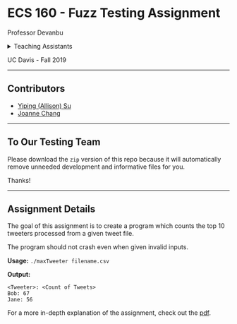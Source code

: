 # ECS 160 - Fuzz Testing Assignment

Professor Devanbu

<details>
    <summary>Teaching Assistants</summary>
        <p>Ji Wang (Lead TA), Casey Casalnuovo</p>
</details>

UC Davis - Fall 2019

---

## Contributors

* [Yiping (Allison) Su](mailto:ypsu@ucdavis.edu)
* [Joanne Chang](mailto:joachang@ucdavis.edu)

---

## To Our Testing Team

Please download the `zip` version of this repo because it will automatically remove unneeded development
and informative files for you.

Thanks!

---

## Assignment Details

The goal of this assignment is to create a program which counts the top 10 tweeters processed from a given tweet file.

The program should not crash even when given invalid inputs.

**Usage:** `./maxTweeter filename.csv`

**Output:**

```code
<Tweeter>: <Count of Tweets>
Bob: 67
Jane: 56
```

For a more in-depth explanation of the assignment, check out the [pdf](Homework4Part1.pdf).
